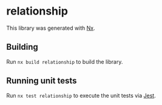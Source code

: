 # relationship

This library was generated with [Nx](https://nx.dev).

## Building

Run `nx build relationship` to build the library.

## Running unit tests

Run `nx test relationship` to execute the unit tests via [Jest](https://jestjs.io).
